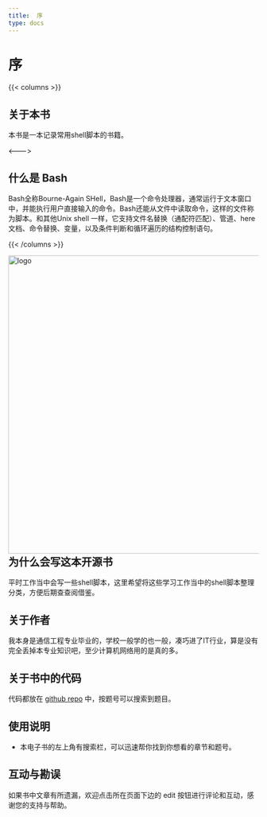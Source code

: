 ```yaml
---
title:  序
type: docs
---
```


#  序

{{< columns >}}
## 关于本书

本书是一本记录常用shell脚本的书籍。

<--->

## 什么是 Bash

Bash全称Bourne-Again SHell，Bash是一个命令处理器，通常运行于文本窗口中，并能执行用户直接输入的命令。Bash还能从文件中读取命令，这样的文件称为脚本。和其他Unix shell 一样，它支持文件名替换（通配符匹配）、管道、here文档、命令替换、变量，以及条件判断和循环遍历的结构控制语句。

{{< /columns >}}

<img src="https://img.linuxwt.com/sbc.JPG" alt="logo" height="600" align="right" style="padding-left: 30px;"/>

## 为什么会写这本开源书

平时工作当中会写一些shell脚本，这里希望将这些学习工作当中的shell脚本整理分类，方便后期查查阅借鉴。



## 关于作者

我本身是通信工程专业毕业的，学校一般学的也一般，凑巧进了IT行业，算是没有完全丢掉本专业知识吧，至少计算机网络用的是真的多。
## 关于书中的代码

代码都放在 [github repo](https://github.com/linuxwt/LinuxwtBash/tree/linuxwtsbc) 中，按题号可以搜索到题目。


## 使用说明

- 本电子书的左上角有搜索栏，可以迅速帮你找到你想看的章节和题号。

## 互动与勘误

如果书中文章有所遗漏，欢迎点击所在页面下边的 edit 按钮进行评论和互动，感谢您的支持与帮助。



